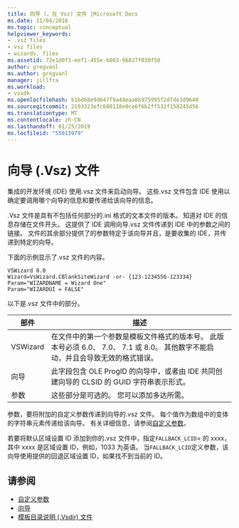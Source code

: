 ```yaml
---
title: 向导 (。在 Vsz) 文件 |Microsoft Docs
ms.date: 11/04/2016
ms.topic: conceptual
helpviewer_keywords:
- .vsz files
- vsz files
- wizards, files
ms.assetid: 72e1d0f3-eef1-455e-b803-96827f030f50
author: gregvanl
ms.author: gregvanl
manager: jillfra
ms.workload:
- vssdk
ms.openlocfilehash: b1bd68e9d647f9a44eaa8b975995f2d7de3d9640
ms.sourcegitcommit: 2193323efc608118e0ce6f6b2ff532f158245d56
ms.translationtype: MT
ms.contentlocale: zh-CN
ms.lasthandoff: 01/25/2019
ms.locfileid: "55013979"
---
```

# <a name="wizard-vsz-file"></a>向导 (.Vsz) 文件

集成的开发环境 (IDE) 使用.vsz 文件来启动向导。 这些.vsz 文件包含 IDE 使用以确定要调用哪个向导的信息和要传递给该向导的信息。

.Vsz 文件是具有不包括任何部分的.ini 格式的文本文件的版本。 知道对 IDE 的信息存储在文件开头。 这提供了 IDE 调用向导.vsz 文件传递到 IDE 中的参数之间的链接。 文件的其余部分提供了的参数特定于该向导并且，是要收集的 IDE，并传递到特定的向导。

下面的示例显示了.vsz 文件的内容。

```
VSWizard 8.0
Wizard=VsWizard.CBlankSiteWizard -or- {123-1234556-123334}
Param="WIZARDNAME = Wizard One"
Param="WIZARDUI = FALSE"
```

以下是.vsz 文件中的部分。

|部件|描述|
|----------|-----------------|
|VSWizard|在文件中的第一个参数是模板文件格式的版本号。 此版本号必须 6.0、 7.0、 7.1 或 8.0。 其他数字不能启动，并且会导致无效的格式错误。|
|向导|此字段包含 OLE ProgID 的向导中，或者由 IDE 共同创建向导的 CLSID 的 GUID 字符串表示形式。|
|参数|这些部分是可选的。 您可以添加多达所需。|

参数，要将附加的自定义参数传递到向导的.vsz 文件。 每个值作为数组中的变体的字符串元素传递给该向导。 有关详细信息，请参阅[自定义参数](../../extensibility/internals/custom-parameters.md)。

若要将默认区域设置 ID 添加到你的.vsz 文件中，指定`FALLBACK_LCID`= 的 xxxx，其中 xxxx 是区域设置 ID，例如，1033 为英语。 当`FALLBACK_LCID`定义参数，该向导使用提供的回退区域设置 ID，如果找不到当前的 ID。

## <a name="see-also"></a>请参阅

- [自定义参数](../../extensibility/internals/custom-parameters.md)
- [向导](../../extensibility/internals/wizards.md)
- [模板目录说明 (.Vsdir) 文件](../../extensibility/internals/template-directory-description-dot-vsdir-files.md)